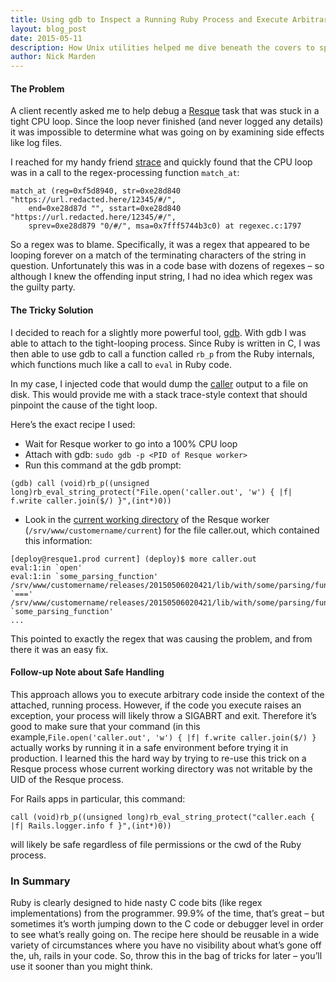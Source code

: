```yaml
---
title: Using gdb to Inspect a Running Ruby Process and Execute Arbitrary Commands
layout: blog_post
date: 2015-05-11
description: How Unix utilities helped me dive beneath the covers to spot a problem deep in some Ruby code
author: Nick Marden
---
```


#### The Problem

A client recently asked me to help debug a [Resque](https://github.com/resque/resque) task that was stuck in a tight CPU loop. Since the loop never finished (and never logged any details) it was impossible to determine what was going on by examining side effects like log files.

I reached for my handy friend [strace](http://linux.die.net/man/1/strace) and quickly found that the CPU loop was in a call to the regex-processing function `match_at`:

```
match_at (reg=0xf5d8940, str=0xe28d840 "https://url.redacted.here/12345/#/",
    end=0xe28d87d "", sstart=0xe28d840 "https://url.redacted.here/12345/#/",
    sprev=0xe28d879 "0/#/", msa=0x7fff5744b3c0) at regexec.c:1797
```

So a regex was to blame. Specifically, it was a regex that appeared to be looping forever on a match of the terminating characters of the string in question. Unfortunately this was in a code base with dozens of regexes – so although I knew the offending input string, I had no idea which regex was the guilty party.

#### The Tricky Solution

I decided to reach for a slightly more powerful tool, [gdb](http://www.gnu.org/software/gdb/). With gdb I was able to attach to the tight-looping process. Since Ruby is written in C, I was then able to use gdb to call a function called `rb_p` from the Ruby internals, which functions much like a call to `eval` in Ruby code.

In my case, I injected code that would dump the [caller](http://ruby-doc.org/core-2.2.2/Kernel.html#method-i-caller) output to a file on disk. This would provide me with a stack trace-style context that should pinpoint the cause of the tight loop.

Here’s the exact recipe I used:

* Wait for Resque worker to go into a 100% CPU loop
* Attach with gdb: `sudo gdb -p <PID of Resque worker>`
* Run this command at the gdb prompt:

```
(gdb) call (void)rb_p((unsigned long)rb_eval_string_protect("File.open('caller.out', 'w') { |f| f.write caller.join($/) }",(int*)0))
```

* Look in the [current working directory](http://en.wikipedia.org/wiki/Working_directory) of the Resque worker (`/srv/www/customername/current`) for the file caller.out, which contained this information:

```
[deploy@resque1.prod current] (deploy)$ more caller.out
eval:1:in `open'
eval:1:in `some_parsing_function'
/srv/www/customername/releases/20150506020421/lib/with/some/parsing/function.rb:291:in `==='
/srv/www/customername/releases/20150506020421/lib/with/some/parsing/function.rb:291:in `some_parsing_function'
...
```

This pointed to exactly the regex that was causing the problem, and from there it was an easy fix.

#### Follow-up Note about Safe Handling

This approach allows you to execute arbitrary code inside the context of the attached, running process. However, if the code you execute raises an exception, your process will likely throw a SIGABRT and exit. Therefore it’s good to make sure that your command (in this example,`File.open('caller.out', 'w') { |f| f.write caller.join($/) }` actually works by running it in a safe environment before trying it in production. I learned this the hard way by trying to re-use this trick on a Resque process whose current working directory was not writable by the UID of the Resque process.

For Rails apps in particular, this command:

```
call (void)rb_p((unsigned long)rb_eval_string_protect("caller.each { |f| Rails.logger.info f }",(int*)0))
```

will likely be safe regardless of file permissions or the cwd of the Ruby process.

### In Summary

Ruby is clearly designed to hide nasty C code bits (like regex implementations) from the programmer. 99.9% of the time, that’s great – but sometimes it’s worth jumping down to the C code or debugger level in order to see what’s really going on. The recipe here should be reusable in a wide variety of circumstances where you have no visibility about what’s gone off the, uh, rails in your code. So, throw this in the bag of tricks for later – you’ll use it sooner than you might think.
